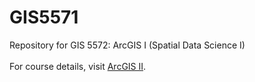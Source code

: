 # GIS5571
Repository for GIS 5572: ArcGIS I (Spatial Data Science I)
<br>
<br>
For course details, visit [ArcGIS II](https://github.com/runck014/spatial_data_science_course).
